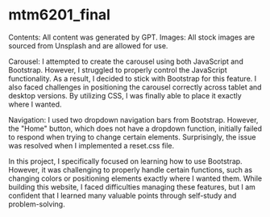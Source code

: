 # mtm6201_final
Contents: All content was generated by GPT.
Images: All stock images are sourced from Unsplash and are allowed for use.

Carousel:
I attempted to create the carousel using both JavaScript and Bootstrap. However, I struggled to properly control the JavaScript functionality. As a result, I decided to stick with Bootstrap for this feature. I also faced challenges in positioning the carousel correctly across tablet and desktop versions. By utilizing CSS, I was finally able to place it exactly where I wanted.

Navigation:
I used two dropdown navigation bars from Bootstrap. However, the "Home" button, which does not have a dropdown function, initially failed to respond when trying to change certain elements. Surprisingly, the issue was resolved when I implemented a reset.css file.

In this project, I specifically focused on learning how to use Bootstrap. However, it was challenging to properly handle certain functions, such as changing colors or positioning elements exactly where I wanted them. While building this website, I faced difficulties managing these features, but I am confident that I learned many valuable points through self-study and problem-solving.